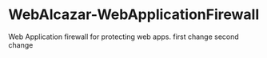 # WebAlcazar-WebApplicationFirewall
 Web Application firewall for protecting web apps.
 first change 
 second change

